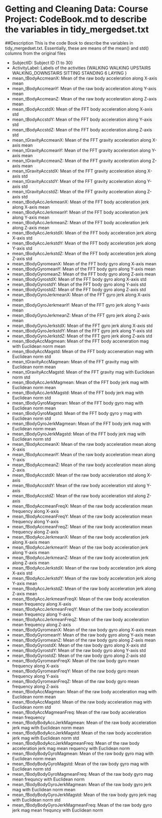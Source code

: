 # Getting and Cleaning Data: Course Project: CodeBook.md to describe the variables in tidy_mergedset.txt

##Description
This is the code Book to describe the variables in tidy_mergedset.txt. Essentially, these are means of the mean() and std() columns from the original files

* SubjectID: Subject ID {1 to 30}
* ActivityLabel: Labels of the activities {WALKING
 WALKING UPSTAIRS
 WALKING_DOWNSTAIRS
 SITTING
 STANDING
6 LAYING
}
* mean_tBodyAccmeanX: Mean of the raw body acceleration along X-axis mean
* mean_tBodyAccmeanY: Mean of the raw body acceleration along Y-axis mean
* mean_tBodyAccmeanZ: Mean of the raw body acceleration along Z-axis mean
* mean_tBodyAccstdX: Mean of the FFT body acceleration along X-axis std
* mean_tBodyAccstdY:  Mean of the FFT body acceleration along Y-axis std
* mean_tBodyAccstdZ: Mean of the FFT body acceleration along Z-axis std
* mean_tGravityAccmeanX: Mean of the FFT gravity acceleration along X-axis mean
* mean_tGravityAccmeanY: Mean of the FFT gravity acceleration along Y-axis mean
* mean_tGravityAccmeanZ: Mean of the FFT gravity acceleration along Z-axis mean
* mean_tGravityAccstdX: Mean of the FFT gravity acceleration along X-axis std
* mean_tGravityAccstdY: Mean of the FFT gravity acceleration along Y-axis std
* mean_tGravityAccstdZ: Mean of the FFT gravity acceleration along Z-axis std
* mean_tBodyAccJerkmeanX: Mean of the FFT body acceleration jerk along X-axis mean
* mean_tBodyAccJerkmeanY: Mean of the FFT body acceleration jerk along Y-axis mean
* mean_tBodyAccJerkmeanZ: Mean of the FFT body acceleration jerk along Z-axis mean
* mean_tBodyAccJerkstdX: Mean of the FFT body acceleration jerk along X-axis std
* mean_tBodyAccJerkstdY: Mean of the FFT body acceleration jerk along Y-axis std
* mean_tBodyAccJerkstdZ: Mean of the FFT body acceleration jerk along Z-axis std
* mean_tBodyGyromeanX: Mean of the FFT body gyro along X-axis mean
* mean_tBodyGyromeanY: Mean of the FFT body gyro along Y-axis mean
* mean_tBodyGyromeanZ: Mean of the FFT body gyro along Z-axis mean
* mean_tBodyGyrostdX: Mean of the FFT body gyro along X-axis std
* mean_tBodyGyrostdY: Mean of the FFT body gyro along Y-axis std
* mean_tBodyGyrostdZ: Mean of the FFT body gyro along Z-axis std
* mean_tBodyGyroJerkmeanX: Mean of the FFT gyro jerk along X-axis mean
* mean_tBodyGyroJerkmeanY: Mean of the FFT gyro jerk along Y-axis mean
* mean_tBodyGyroJerkmeanZ: Mean of the FFT gyro jerk along Z-axis mean
* mean_tBodyGyroJerkstdX: Mean of the FFT gyro jerk along X-axis std
* mean_tBodyGyroJerkstdY: Mean of the FFT gyro jerk along Y-axis std
* mean_tBodyGyroJerkstdZ: Mean of the FFT gyro jerk along Z-axis std
* mean_tBodyAccMagmean: Mean of the FFT body acceneration mag with Euclidean norm mean
* mean_tBodyAccMagstd: Mean of the FFT body acceneration mag with Euclidean norm std
* mean_tGravityAccMagmean: Mean of the FFT gravity mag with Euclidean norm mean
* mean_tGravityAccMagstd: Mean of the FFT gravity mag with Euclidean norm std
* mean_tBodyAccJerkMagmean: Mean of the FFT body jerk mag with Euclidean norm mean
* mean_tBodyAccJerkMagstd: Mean of the FFT body jerk mag with Euclidean norm std
* mean_tBodyGyroMagmean: Mean of the FFT body gyro mag with Euclidean norm mean
* mean_tBodyGyroMagstd: Mean of the FFT body gyro y mag with Euclidean norm std
* mean_tBodyGyroJerkMagmean: Mean of the FFT body jerk mag with Euclidean norm mean
* mean_tBodyGyroJerkMagstd: Mean of the FFT body jerk mag with Euclidean norm std
* mean_fBodyAccmeanX: Mean of the raw body acceleration mean along X-axis
* mean_fBodyAccmeanY: Mean of the raw body acceleration mean along Y-axis
* mean_fBodyAccmeanZ: Mean of the raw body acceleration mean along Z-axis
* mean_fBodyAccstdX: Mean of the raw body acceleration std along X-axis
* mean_fBodyAccstdY: Mean of the raw body acceleration std along Y-axis
* mean_fBodyAccstdZ: Mean of the raw body acceleration std along Z-axis
* mean_fBodyAccmeanFreqX: Mean of the raw body acceleration mean frequency along X-axis
* mean_fBodyAccmeanFreqY: Mean of the raw body acceleration mean frequency along Y-axis
* mean_fBodyAccmeanFreqZ: Mean of the raw body acceleration mean frequency along Z-axis
* mean_fBodyAccJerkmeanX: Mean of the raw body acceleration jerk along X-axis mean
* mean_fBodyAccJerkmeanY: Mean of the raw body acceleration jerk along Y-axis mean
* mean_fBodyAccJerkmeanZ: Mean of the raw body acceleration jerk along Z-axis mean
* mean_fBodyAccJerkstdX: Mean of the raw body acceleration jerk along X-axis std
* mean_fBodyAccJerkstdY: Mean of the raw body acceleration jerk along Y-axis mean
* mean_fBodyAccJerkstdZ: Mean of the raw body acceleration jerk along Z-axis mean
* mean_fBodyAccJerkmeanFreqX: Mean of the raw body acceleration mean frequency along X-axis
* mean_fBodyAccJerkmeanFreqY: Mean of the raw body acceleration mean frequency along Y-axis
* mean_fBodyAccJerkmeanFreqZ: Mean of the raw body acceleration mean frequency along Z-axis
* mean_fBodyGyromeanX: Mean of the raw body gyro along X-axis mean
* mean_fBodyGyromeanY: Mean of the raw body gyro along Y-axis mean
* mean_fBodyGyromeanZ: Mean of the raw body gyro along Z-axis mean
* mean_fBodyGyrostdX: Mean of the raw body gyro along X-axis std
* mean_fBodyGyrostdY: Mean of the raw body gyro along Y-axis std
* mean_fBodyGyrostdZ: Mean of the raw body gyro along Z-axis std
* mean_fBodyGyromeanFreqX: Mean of the raw body gyro mean frequency along X-axis
* mean_fBodyGyromeanFreqY: Mean of the raw body gyro mean frequency along Y-axis
* mean_fBodyGyromeanFreqZ: Mean of the raw body gyro mean frequency along Z-axis
* mean_fBodyAccMagmean: Mean of the raw body acceleration mag with Euclidean norm mean
* mean_fBodyAccMagstd: Mean of the raw body acceleration mag with Euclidean norm std
* mean_fBodyAccMagmeanFreq: Mean of the raw body acceleration mean frequency 
* mean_fBodyBodyAccJerkMagmean: Mean of the raw body acceleration jerk mag with Euclidean norm mean
* mean_fBodyBodyAccJerkMagstd: Mean of the raw body acceleration jerk mag with Euclidean norm std
* mean_fBodyBodyAccJerkMagmeanFreq: Mean of the raw body acceleration jerk mag mean requency with Euclidean norm 
* mean_fBodyBodyGyroMagmean: Mean of the raw body gyro mag with Euclidean norm mean
* mean_fBodyBodyGyroMagstd: Mean of the raw body gyro mag with Euclidean norm std
* mean_fBodyBodyGyroMagmeanFreq: Mean of the raw body gyro mag mean frequncy with Euclidean norm 
* mean_fBodyBodyGyroJerkMagmean: Mean of the raw body gyro jerk mag with Euclidean norm mean
* mean_fBodyBodyGyroJerkMagstd: Mean of the raw body gyro jerk mag with Euclidean norm std
* mean_fBodyBodyGyroJerkMagmeanFreq: Mean of the raw body gyro jerk mag mean frequncy with Euclidean norm 
